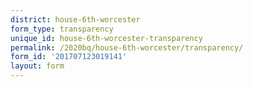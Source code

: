 ```yaml
---
district: house-6th-worcester
form_type: transparency
unique_id: house-6th-worcester-transparency
permalink: /2020bq/house-6th-worcester/transparency/
form_id: '201707123019141'
layout: form
---
```

